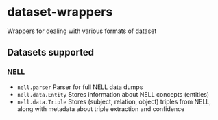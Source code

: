 # dataset-wrappers
Wrappers for dealing with various formats of dataset

## Datasets supported ###########

### [NELL](http://rtw.ml.cmu.edu/rtw/resources)

- `nell.parser` Parser for full NELL data dumps
- `nell.data.Entity` Stores information about NELL concepts (entities)
- `nell.data.Triple` Stores (subject, relation, object) triples from NELL, along with metadata about triple extraction and confidence
